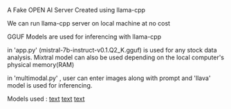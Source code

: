 A Fake OPEN AI Server Created using llama-cpp

We can run llama-cpp server on local machine at no cost

GGUF Models are used for inferencing with llama-cpp


in 'app.py' (mistral-7b-instruct-v0.1.Q2_K.gguf) is used for any stock data analysis. Mixtral model can also be used depending on the local computer's physical memory(RAM)

in 'multimodal.py' , user can enter images along with prompt and 'llava' model is used for inferencing. 


Models used :
[text](models/mistral-7b-instruct-v0.1.Q2_K.gguf)
[text](models/llava-v1.5-7b-mmproj-Q4_0.gguf)
[text](models/llava-v1.5-7b-Q4_K.gguf)